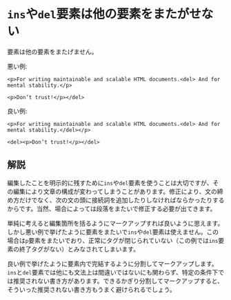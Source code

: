 # `ins`や`del`要素は他の要素をまたがせない

要素は他の要素をまたげません。

悪い例:

    <p>For writing maintainable and scalable HTML documents.<del> And for mental stability.</p>
    
    <p>Don’t trust!</p></del>

良い例:

    <p>For writing maintainable and scalable HTML documents.<del> And for mental stability.</del></p>
    
    <del><p>Don’t trust!</p></del>


## 解説

編集したことを明示的に残すために`ins`や`del`要素を使うことは大切ですが、その編集により文章の構成が変わってしまうことがあります。修正により、文の締め方だけでなく、次の文の頭に接続詞を追加したりしなければならかったりするからです。当然、場合によっては段落をまたいで修正する必要が出てきます。

単純に考えると編集箇所を括るようにマークアップすれば良いように思えます。しかし悪い例で挙げたように要素をまたいで`ins`や`del`要素は使えません。この場合は`p`要素をまたいでおり、正常にタグが閉じられていない（この例では`ins`要素の終了タグがない）とみなされてしまいます。

良い例で挙げたように要素内で完結するように分割してマークアップします。`ins`と`del`要素では他にも文法上は間違いではないにも関わらず、特定の条件下では推奨されない書き方があります。できるかぎり分割してマークアップすると、そういった推奨されない書き方もうまく避けられるでしょう。
